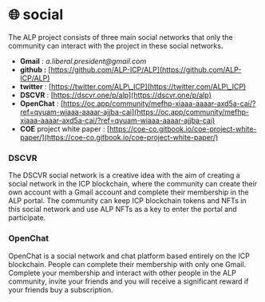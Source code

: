 # 🌐 social

The ALP project consists of three main social networks that only the community can interact with the project in these social networks.

* **Gmail** : _a.liberal.president@gmail.com_
* **github :** [https://github.com/ALP-ICP/ALP](https://github.com/ALP-ICP/ALP)
* **twitter** : [https://twitter.com/ALP\_ICP](https://twitter.com/ALP\_ICP)
* **DSCVR** : [https://dscvr.one/p/alp](https://dscvr.one/p/alp)
* **OpenChat** : [https://oc.app/community/mefhp-xiaaa-aaaar-axd5a-cai/?ref=qyuam-wiaaa-aaaar-ajjba-cai](https://oc.app/community/mefhp-xiaaa-aaaar-axd5a-cai/?ref=qyuam-wiaaa-aaaar-ajjba-cai)
* **COE** project white paper : [https://coe-co.gitbook.io/coe-project-white-paper/](https://coe-co.gitbook.io/coe-project-white-paper/)

### **DSCVR**

The DSCVR social network is a creative idea with the aim of creating a social network in the ICP blockchain, where the community can create their own account with a Gmail account and complete their membership in the ALP portal. The community can keep ICP blockchain tokens and NFTs in this social network and use ALP NFTs as a key to enter the portal and participate.

### OpenChat

OpenChat is a social network and chat platform based entirely on the ICP blockchain. People can complete their membership with only one Gmail. Complete your membership and interact with other people in the ALP community, invite your friends and you will receive a significant reward if your friends buy a subscription.
